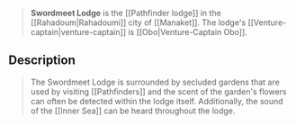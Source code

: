 > **Swordmeet Lodge** is the [[Pathfinder lodge]] in the [[Rahadoum|Rahadoumi]] city of [[Manaket]]. The lodge's [[Venture-captain|venture-captain]] is [[Obo|Venture-Captain Obo]].


## Description

> The Swordmeet Lodge is surrounded by secluded gardens that are used by visiting [[Pathfinders]] and the scent of the garden's flowers can often be detected within the lodge itself. Additionally, the sound of the [[Inner Sea]] can be heard throughout the lodge.








